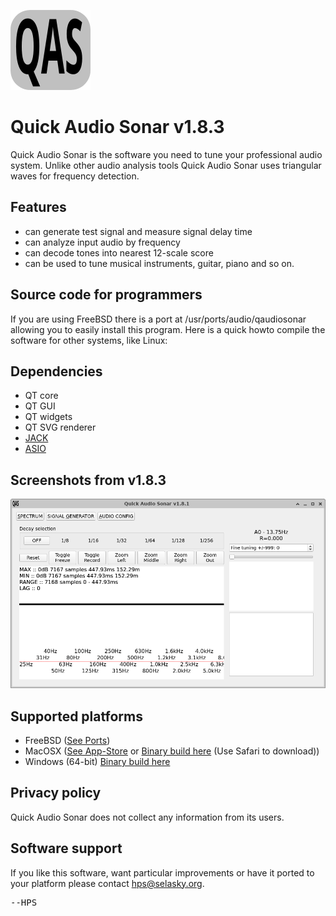 <IMG SRC="https://raw.githubusercontent.com/hselasky/qaudiosonar/main/qaudiosonar_128x128.png"></IMG>
# Quick Audio Sonar v1.8.3

Quick Audio Sonar is the software you need to tune your professional
audio system. Unlike other audio analysis tools Quick Audio Sonar uses
triangular waves for frequency detection.

## Features

- can generate test signal and measure signal delay time
- can analyze input audio by frequency
- can decode tones into nearest 12-scale score
- can be used to tune musical instruments, guitar, piano and so on.

## Source code for programmers

If you are using FreeBSD there is a port at
/usr/ports/audio/qaudiosonar allowing you to easily install this
program. Here is a quick howto compile the software for other systems,
like Linux:

## Dependencies
<ul>
  <li> QT core</li>
  <li> QT GUI</li>
  <li> QT widgets</li>
  <li> QT SVG renderer</li>
  <li> <A HREF="https://jackaudio.org">JACK</A> </li>
  <li> <A HREF="http://www.asio4all.org">ASIO</A> </li>
</ul>

## Screenshots from v1.8.3
<IMG SRC="https://raw.githubusercontent.com/hselasky/qaudiosonar/main/www/screenshot003.png"></IMG>

## Supported platforms
- FreeBSD (<A HREF="http://www.freshports.org/audio/qaudiosonar">See Ports</A>)
- MacOSX (<A HREF="https://apps.apple.com/us/app/quick-audio-sonar/id1473157802?mt=12">See App-Store</A> or <A HREF="http://www.selasky.org/downloads/QuickAudioSonar.dmg">Binary build here</A> (Use Safari to download))
- Windows (64-bit) <A HREF="http://www.selasky.org/downloads/qaudiosonar-binary-win64.zip">Binary build here</A>

## Privacy policy
Quick Audio Sonar does not collect any information from its users.

## Software support
If you like this software, want particular improvements or have it ported
to your platform please contact <A HREF="mailto:hps&#x40;selasky.org">hps&#x40;selasky.org</A>.

<PRE>
--HPS
</PRE>
